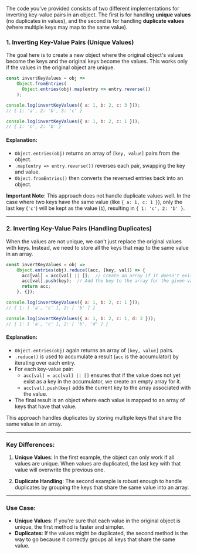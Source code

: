 The code you've provided consists of two different implementations for inverting key-value pairs in an object. The first is for handling **unique values** (no duplicates in values), and the second is for handling **duplicate values** (where multiple keys may map to the same value).

### 1. **Inverting Key-Value Pairs (Unique Values)**

The goal here is to create a new object where the original object's values become the keys and the original keys become the values. This works only if the values in the original object are unique.

```javascript
const invertKeyValues = obj =>
    Object.fromEntries(
      Object.entries(obj).map(entry => entry.reverse())
    );

console.log(invertKeyValues({ a: 1, b: 2, c: 3 }));
// { 1: 'a', 2: 'b', 3: 'c' }

console.log(invertKeyValues({ a: 1, b: 2, c: 1 }));
// { 1: 'c', 2: 'b' }
```

#### Explanation:

- `Object.entries(obj)` returns an array of `[key, value]` pairs from the object.
- `.map(entry => entry.reverse())` reverses each pair, swapping the key and value.
- `Object.fromEntries()` then converts the reversed entries back into an object.

**Important Note**: This approach does not handle duplicate values well. In the case where two keys have the same value (like `{ a: 1, c: 1 }`), only the last key (`'c'`) will be kept as the value (`1`), resulting in `{ 1: 'c', 2: 'b' }`.

---

### 2. **Inverting Key-Value Pairs (Handling Duplicates)**

When the values are not unique, we can't just replace the original values with keys. Instead, we need to store all the keys that map to the same value in an array.

```javascript
const invertKeyValues = obj =>
    Object.entries(obj).reduce((acc, [key, val]) => {
      acc[val] = acc[val] || [];  // Create an array if it doesn't exist yet
      acc[val].push(key);  // Add the key to the array for the given value
      return acc;
    }, {});

console.log(invertKeyValues({ a: 1, b: 2, c: 1 }));
// { 1: [ 'a', 'c' ], 2: [ 'b' ] }

console.log(invertKeyValues({ a: 1, b: 2, c: 1, d: 2 }));
// { 1: [ 'a', 'c' ], 2: [ 'b', 'd' ] }
```

#### Explanation:

- `Object.entries(obj)` again returns an array of `[key, value]` pairs.
- `.reduce()` is used to accumulate a result (`acc` is the accumulator) by iterating over each entry.
- For each key-value pair:
  - `acc[val] = acc[val] || []` ensures that if the value does not yet exist as a key in the accumulator, we create an empty array for it.
  - `acc[val].push(key)` adds the current key to the array associated with the value.
- The final result is an object where each value is mapped to an array of keys that have that value.

This approach handles duplicates by storing multiple keys that share the same value in an array.

---

### Key Differences:

1. **Unique Values**: In the first example, the object can only work if all values are unique. When values are duplicated, the last key with that value will overwrite the previous one.

2. **Duplicate Handling**: The second example is robust enough to handle duplicates by grouping the keys that share the same value into an array.

---

### Use Case:

- **Unique Values**: If you're sure that each value in the original object is unique, the first method is faster and simpler.
- **Duplicates**: If the values might be duplicated, the second method is the way to go because it correctly groups all keys that share the same value.